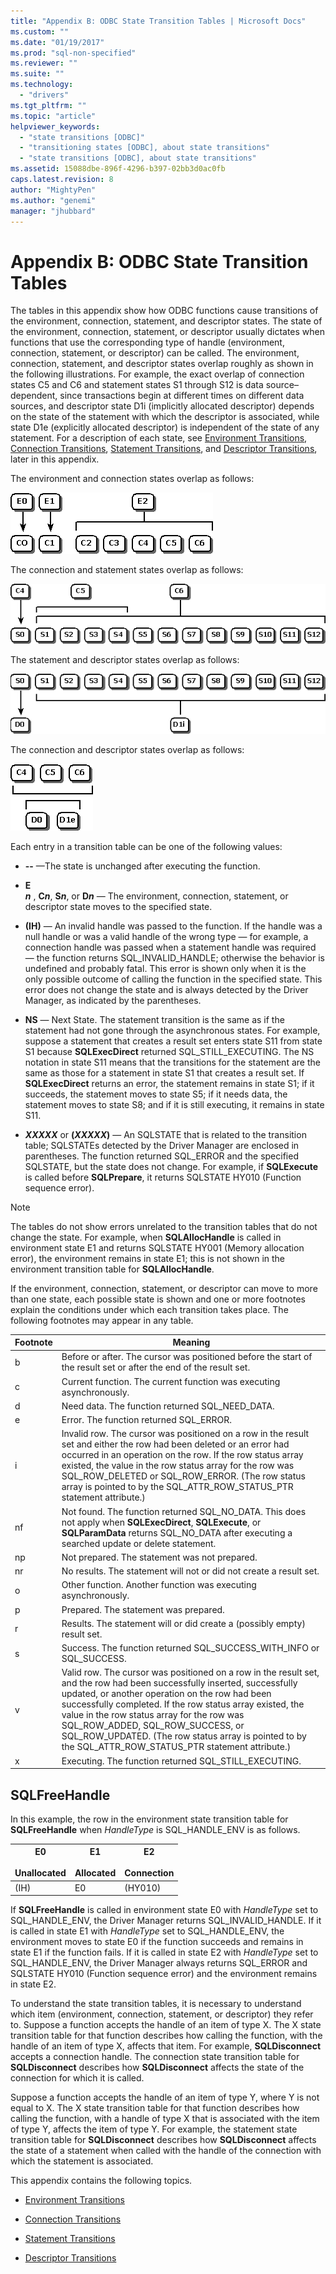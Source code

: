 ```yaml
---
title: "Appendix B: ODBC State Transition Tables | Microsoft Docs"
ms.custom: ""
ms.date: "01/19/2017"
ms.prod: "sql-non-specified"
ms.reviewer: ""
ms.suite: ""
ms.technology: 
  - "drivers"
ms.tgt_pltfrm: ""
ms.topic: "article"
helpviewer_keywords: 
  - "state transitions [ODBC]"
  - "transitioning states [ODBC], about state transitions"
  - "state transitions [ODBC], about state transitions"
ms.assetid: 15088dbe-896f-4296-b397-02bb3d0ac0fb
caps.latest.revision: 8
author: "MightyPen"
ms.author: "genemi"
manager: "jhubbard"
---
```

# Appendix B: ODBC State Transition Tables
The tables in this appendix show how ODBC functions cause transitions of the environment, connection, statement, and descriptor states. The state of the environment, connection, statement, or descriptor usually dictates when functions that use the corresponding type of handle (environment, connection, statement, or descriptor) can be called. The environment, connection, statement, and descriptor states overlap roughly as shown in the following illustrations. For example, the exact overlap of connection states C5 and C6 and statement states S1 through S12 is data source–dependent, since transactions begin at different times on different data sources, and descriptor state D1i (implicitly allocated descriptor) depends on the state of the statement with which the descriptor is associated, while state D1e (explicitly allocated descriptor) is independent of the state of any statement. For a description of each state, see [Environment Transitions](../../../odbc/reference/appendixes/environment-transitions.md), [Connection Transitions](../../../odbc/reference/appendixes/connection-transitions.md), [Statement Transitions](../../../odbc/reference/appendixes/statement-transitions.md), and [Descriptor Transitions](../../../odbc/reference/appendixes/descriptor-transitions.md), later in this appendix.  
  
 The environment and connection states overlap as follows:  
  
 ![Environment and connection states overlap](../../../odbc/reference/appendixes/media/app01.gif "app01")  
  
 The connection and statement states overlap as follows:  
  
 ![Connection and statement states overlap](../../../odbc/reference/appendixes/media/app02.gif "app02")  
  
 The statement and descriptor states overlap as follows:  
  
 ![Statement and descriptor states overlap](../../../odbc/reference/appendixes/media/app03.gif "app03")  
  
 The connection and descriptor states overlap as follows:  
  
 ![Connection and descriptor states overlap](../../../odbc/reference/appendixes/media/app04.gif "app04")  
  
 Each entry in a transition table can be one of the following values:  
  
-   **--** —The state is unchanged after executing the function.  
  
-   **E**  
     ***n*** , **C*n***, **S*n***, or **D*n*** — The environment, connection, statement, or descriptor state moves to the specified state.  
  
-   **(IH)** — An invalid handle was passed to the function. If the handle was a null handle or was a valid handle of the wrong type — for example, a connection handle was passed when a statement handle was required — the function returns SQL_INVALID_HANDLE; otherwise the behavior is undefined and probably fatal. This error is shown only when it is the only possible outcome of calling the function in the specified state. This error does not change the state and is always detected by the Driver Manager, as indicated by the parentheses.  
  
-   **NS** — Next State. The statement transition is the same as if the statement had not gone through the asynchronous states. For example, suppose a statement that creates a result set enters state S11 from state S1 because **SQLExecDirect** returned SQL_STILL_EXECUTING. The NS notation in state S11 means that the transitions for the statement are the same as those for a statement in state S1 that creates a result set. If **SQLExecDirect** returns an error, the statement remains in state S1; if it succeeds, the statement moves to state S5; if it needs data, the statement moves to state S8; and if it is still executing, it remains in state S11.  
  
-   ***XXXXX***  or **(*XXXXX*)** — An SQLSTATE that is related to the transition table; SQLSTATEs detected by the Driver Manager are enclosed in parentheses. The function returned SQL_ERROR and the specified SQLSTATE, but the state does not change. For example, if **SQLExecute** is called before **SQLPrepare**, it returns SQLSTATE HY010 (Function sequence error).  
  
> [!NOTE]  
>  The tables do not show errors unrelated to the transition tables that do not change the state. For example, when **SQLAllocHandle** is called in environment state E1 and returns SQLSTATE HY001 (Memory allocation error), the environment remains in state E1; this is not shown in the environment transition table for **SQLAllocHandle**.  
  
 If the environment, connection, statement, or descriptor can move to more than one state, each possible state is shown and one or more footnotes explain the conditions under which each transition takes place. The following footnotes may appear in any table.  
  
|Footnote|Meaning|  
|--------------|-------------|  
|b|Before or after. The cursor was positioned before the start of the result set or after the end of the result set.|  
|c|Current function. The current function was executing asynchronously.|  
|d|Need data. The function returned SQL_NEED_DATA.|  
|e|Error. The function returned SQL_ERROR.|  
|i|Invalid row. The cursor was positioned on a row in the result set and either the row had been deleted or an error had occurred in an operation on the row. If the row status array existed, the value in the row status array for the row was SQL_ROW_DELETED or SQL_ROW_ERROR. (The row status array is pointed to by the SQL_ATTR_ROW_STATUS_PTR statement attribute.)|  
|nf|Not found. The function returned SQL_NO_DATA. This does not apply when **SQLExecDirect**, **SQLExecute**, or **SQLParamData** returns SQL_NO_DATA after executing a searched update or delete statement.|  
|np|Not prepared. The statement was not prepared.|  
|nr|No results. The statement will not or did not create a result set.|  
|o|Other function. Another function was executing asynchronously.|  
|p|Prepared. The statement was prepared.|  
|r|Results. The statement will or did create a (possibly empty) result set.|  
|s|Success. The function returned SQL_SUCCESS_WITH_INFO or SQL_SUCCESS.|  
|v|Valid row. The cursor was positioned on a row in the result set, and the row had been successfully inserted, successfully updated, or another operation on the row had been successfully completed. If the row status array existed, the value in the row status array for the row was SQL_ROW_ADDED, SQL_ROW_SUCCESS, or SQL_ROW_UPDATED. (The row status array is pointed to by the SQL_ATTR_ROW_STATUS_PTR statement attribute.)|  
|x|Executing. The function returned SQL_STILL_EXECUTING.|  
  
## SQLFreeHandle  
 In this example, the row in the environment state transition table for **SQLFreeHandle** when *HandleType* is SQL_HANDLE_ENV is as follows.  
  
|E0<br /><br /> Unallocated|E1<br /><br /> Allocated|E2<br /><br /> Connection|  
|------------------------|----------------------|-----------------------|  
|(IH)|E0|(HY010)|  
  
 If **SQLFreeHandle** is called in environment state E0 with *HandleType* set to SQL_HANDLE_ENV, the Driver Manager returns SQL_INVALID_HANDLE. If it is called in state E1 with *HandleType* set to SQL_HANDLE_ENV, the environment moves to state E0 if the function succeeds and remains in state E1 if the function fails. If it is called in state E2 with *HandleType* set to SQL_HANDLE_ENV, the Driver Manager always returns SQL_ERROR and SQLSTATE HY010 (Function sequence error) and the environment remains in state E2.  
  
 To understand the state transition tables, it is necessary to understand which item (environment, connection, statement, or descriptor) they refer to. Suppose a function accepts the handle of an item of type X. The X state transition table for that function describes how calling the function, with the handle of an item of type X, affects that item. For example, **SQLDisconnect** accepts a connection handle. The connection state transition table for **SQLDisconnect** describes how **SQLDisconnect** affects the state of the connection for which it is called.  
  
 Suppose a function accepts the handle of an item of type Y, where Y is not equal to X. The X state transition table for that function describes how calling the function, with a handle of type X that is associated with the item of type Y, affects the item of type Y. For example, the statement state transition table for **SQLDisconnect** describes how **SQLDisconnect** affects the state of a statement when called with the handle of the connection with which the statement is associated.  
  
 This appendix contains the following topics.  
  
-   [Environment Transitions](../../../odbc/reference/appendixes/environment-transitions.md)  
  
-   [Connection Transitions](../../../odbc/reference/appendixes/connection-transitions.md)  
  
-   [Statement Transitions](../../../odbc/reference/appendixes/statement-transitions.md)  
  
-   [Descriptor Transitions](../../../odbc/reference/appendixes/descriptor-transitions.md)